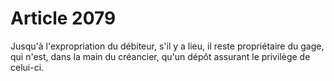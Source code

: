 # Article 2079

Jusqu'à l'expropriation du débiteur, s'il y a lieu, il reste propriétaire du gage, qui n'est, dans la main du créancier, qu'un dépôt assurant le privilège de celui-ci.
